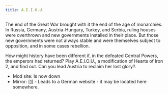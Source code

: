 ```yaml
---
title: A.E.I.O.U.
---
```

 The end of the Great War brought with it the end of the age of monarchies. In Russia, Germany, Austria-Hungary, Turkey, and Serbia, ruling houses were overthrown and new governments installed in their place. But those new governments were not always stable and were themselves subject to opposition, and in some cases rebellion.

How might history have been different if, in the defeated Central Powers, the emperors had returned? Play A.E.I.O.U., a modification of Hearts of Iron 2, and find out. Can you lead Austria to reclaim her lost glory?.

*   Mod site: Is now down
*   Mirror: [\[1\]](http://www.si-games.com/forums/local_links.php?catid=23) \- Leads to a German website - it may be located here somewhere.